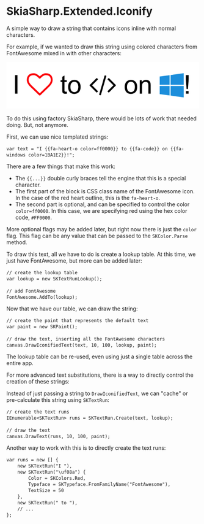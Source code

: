 # SkiaSharp.Extended.Iconify

A simple way to draw a string that contains icons inline with normal 
characters.

For example, if we wanted to draw this string using colored characters 
from FontAwesome mixed in with other characters:

![FontAwesome](images/FontAwesome.png)

To do this using factory SkiaSharp, there would be lots of work that 
needed doing. But, not anymore.

First, we can use nice templated strings:

    var text = "I {{fa-heart-o color=ff0000}} to {{fa-code}} on {{fa-windows color=1BA1E2}}!";

There are a few things that make this work:
 - The `{{...}}` double curly braces tell the engine that this is a 
   special character.
 - The first part of the block is CSS class name of the FontAwesome 
   icon. In the case of the red heart outline, this is the `fa-heart-o`.
 - The second part is optional, and can be specified to control the 
   color `color=ff0000`. In this case, we are specifying red using 
   the hex color code, `#FF0000`.

More optional flags may be added later, but right now there is just the
`color` flag. This flag can be any value that can be passed to the
`SKColor.Parse` method.

To draw this text, all we have to do is create a lookup table. At this
time, we just have FontAwesome, but more can be added later:

    // create the lookup table
    var lookup = new SKTextRunLookup();

    // add FontAwesome
    FontAwesome.AddTo(lookup);

Now that we have our table, we can draw the string:

    // create the paint that represents the default text
    var paint = new SKPaint();

    // draw the text, inserting all the FontAwesome characters
    canvas.DrawIconifiedText(text, 10, 100, lookup, paint);

The lookup table can be re-used, even using just a single table 
across the entire app.

For more advanced text substitutions, there is a way to directly 
control the creation of these strings:

Instead of just passing a string to `DrawIconifiedText`, we can
"cache" or pre-calculate this string using `SKTextRun`:

    // create the text runs
    IEnumerable<SKTextRun> runs = SKTextRun.Create(text, lookup);

    // draw the text
    canvas.DrawText(runs, 10, 100, paint);

Another way to work with this is to directly create the text runs:

    var runs = new [] {
        new SKTextRun("I "),
        new SKTextRun("\uf08a") {
            Color = SKColors.Red,
            Typeface = SKTypeface.FromFamilyName("FontAwesome"),
            TextSize = 50
        },
        new SKTextRun(" to "),
        // ...
    };

